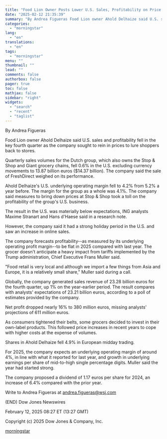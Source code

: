 ```yaml
---
title: "Food Lion Owner Posts Lower U.S. Sales, Profitability on Price Cuts — Update"
date: "2025-02-12 21:35:39"
summary: "By Andrea Figueras Food Lion owner Ahold Delhaize said U.S. sales and profitability fell in the key fourth quarter as the company sought to rein in prices to lure shoppers back to stores. Quarterly sales volumes for the Dutch group, which also owns the Stop &amp; Shop and Giant grocery..."
categories:
  - "morningstar"
lang:
  - "en"
translations:
  - "en"
tags:
  - "morningstar"
menu: ""
thumbnail: ""
lead: ""
comments: false
authorbox: false
pager: true
toc: false
mathjax: false
sidebar: "right"
widgets:
  - "search"
  - "recent"
  - "taglist"
---
```


By Andrea Figueras

Food Lion owner Ahold Delhaize said U.S. sales and profitability fell in the key fourth quarter as the company sought to rein in prices to lure shoppers back to stores.

Quarterly sales volumes for the Dutch group, which also owns the Stop & Shop and Giant grocery chains, fell 0.6% in the U.S. excluding currency movements to 13.87 billion euros ($14.37 billion). The company said the sale of FreshDirect weighed on its performance.

Ahold Delhaize's U.S. underlying operating margin fell to 4.2% from 5.2% a year before. The margin for the group as a whole was 4.1%. The company said measures to bring down prices at Stop & Shop took a toll on the profitability of the group's U.S. business.

The result in the U.S. was materially below expectations, ING analysts Maxime Stranart and Hans d'Haese said in a research note.

However, the company said it had a strong holiday period in the U.S. and saw an increase in online sales.

The company forecasts profitability--as measured by its underlying operating profit margin--to be flat in 2025 compared with last year. The grocer doesn't anticipate a heavy impact from tariffs implemented by the Trump administration, Chief Executive Frans Muller said.

"Food retail is very local and although we import a few things from Asia and Europe, it is a relatively small share," Muller said during a call.

Globally, the company generated sales revenue of 23.28 billion euros for the fourth quarter, up 1% on the year-earlier period. The result compares with analysts' expectations of 23.21 billion euros, according to a poll of estimates provided by the company.

Net profit dropped nearly 16% to 380 million euros, missing analysts' projections of 611 million euros.

As consumers tightened their belts, some grocers decided to invest in their own-label products. This followed price increases in recent years to cope with higher costs at the expense of volumes.

Shares in Ahold Delhaize fell 4.9% in European midday trading.

For 2025, the company expects an underlying operating margin of around 4%, in line with what it reported for last year, and growth in underlying earnings per share of mid-to-high single percentage digits. Muller said the year had started strong.

The company proposed a dividend of 1.17 euros per share for 2024, an increase of 6.4% compared with the prior year.

Write to Andrea Figueras at andrea.figueras@wsj.com

(END) Dow Jones Newswires

February 12, 2025 08:27 ET (13:27 GMT)

Copyright (c) 2025 Dow Jones & Company, Inc.

[morningstar](https://www.morningstar.com/news/dow-jones/202502127810/food-lion-owner-posts-lower-us-sales-profitability-on-price-cuts-update)
